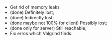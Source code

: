 - Get rid of memory leaks
 - (done) Definitely lost;
 - (done) Indirectly lost;
 - (done maybe not 100% for client) Possibly lost;
 - (done only for server) Still reachable;
 - Fix erros which Valgrind finds.